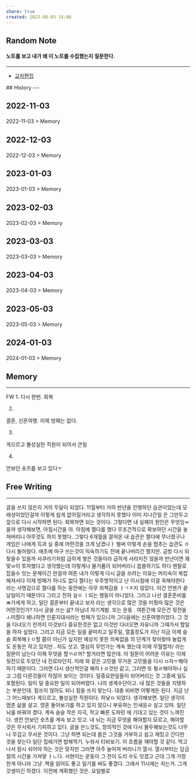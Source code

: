 ```yaml
---
share: true
created: 2023-08-03 14:06
---
```


## Random Note
#### 노트를 보고 내가 왜 이 노트를 수집했는지 질문한다.
---
<p><span><ul>
<li><a data-tooltip-position="top" aria-label="Infinity Drawer/교차편집.md" data-href="Infinity Drawer/교차편집.md" href="Infinity Drawer/교차편집.md" class="internal-link" target="_blank" rel="noopener">교차편집</a></li>
</ul></span></p>
## History
---
<h2><span><p>2022-11-03</p></span></h2><p><span><p><span alt="2022-11-03 > Memory" src="2022-11-03#Memory" class="internal-embed">2022-11-03 &gt; Memory</span></p></span></p><h2><span><p>2022-12-03</p></span></h2><p><span><p><span alt="2022-12-03 > Memory" src="2022-12-03#Memory" class="internal-embed">2022-12-03 &gt; Memory</span></p></span></p><h2><span><p>2023-01-03</p></span></h2><p><span><p><span alt="2023-01-03 > Memory" src="2023-01-03#Memory" class="internal-embed">2023-01-03 &gt; Memory</span></p></span></p><h2><span><p>2023-02-03</p></span></h2><p><span><p><span alt="2023-02-03 > Memory" src="2023-02-03#Memory" class="internal-embed">2023-02-03 &gt; Memory</span></p></span></p><h2><span><p>2023-03-03</p></span></h2><p><span><p><span alt="2023-03-03 > Memory" src="2023-03-03#Memory" class="internal-embed">2023-03-03 &gt; Memory</span></p></span></p><h2><span><p>2023-04-03</p></span></h2><p><span><p><span alt="2023-04-03 > Memory" src="2023-04-03#Memory" class="internal-embed">2023-04-03 &gt; Memory</span></p></span></p><h2><span><p>2023-05-03</p></span></h2><p><span><p><span alt="2023-05-03 > Memory" src="2023-05-03#Memory" class="internal-embed">2023-05-03 &gt; Memory</span></p></span></p><h2><span><p>2024-01-03</p></span></h2><p><span><p><span alt="2024-01-03 > Memory" src="2024-01-03#Memory" class="internal-embed">2024-01-03 &gt; Memory</span></p></span></p>


## Memory
---
FW
1.
다시 한번. 회복

2.
결혼, 신혼여행.
이제 방패는 없다. 

3.
게으르고 불성실한 직원이 되어서 큰일

4.
안보던 숏츠를 보고 있다ㅜ


## Free Writing
---
글을 쓰지 않은지 거의 두달이 되었다. 
11월부터 거의 반년을 진행하던 습관이었는데 모래성이었던걸까
이렇게 쉽게 없어질거라고 생각하지 못했다
이미 지나간일 은 그만두고 앞으로 다시 시작하면 된다.
회복하면 되는 것이다.
그렇다면 내 실패의 원인은 무엇잉ㅆ을까 생각해보면,
아침시간을 아.
아침에 젤다를 했다
무조건적으로 확보하던 시간을 놓쳐버리니 아무것도 하지 못했다.
그렇다 6개월을 끌어온 내 습관은 젤다에 무너졌구나
게임은 나에게 득과 실 중에 어떤것을 크게 남겼나ㅏ
벌써 이렇게 손을 멈추는 습관도 ㅇ다시 돌아왔다. 애초에 마구 쓰는것이 익숙하기도 전에 끝나버리긴 했지만. 금방 다시 되찾을수 있을까 사쿠라기처럼 급하게 쌓은 것들이라 급하게 사라지진 않을까
반년이면 꽤 맞ㄶ이 투자했다고 생각했는데 이렇게나 물거품이 되어버리니 씁쓸하기도 하다
멘탈로 잡을수 잇는 문제이긴 한걸까
여튼
내가 이렇게 다시 글을 쓰려는 이유는 머리속이 복잡해져서다
이제 방패가 하나도 없다
젤다는 우주명작이고 난 이시점에 이걸 꼭해야한다 라는 사명감으로 
젤다를 하는 동안에는 아무 죄책감을 ㅏㄱㅈ지 않았다. 이건 언젠가 끝날일이기 때문이다
그리고 전혀 실ㅇ ㅣ되는 행동이 아니었다.
그러고 나선 결혼준비를 ㅃ가세게 하고, 일단 결혼부터 끝내고 보자 라는 생각으로 많은 것을 미뤘따
많은 것은 어떤것인가? 다시 글을 쓰는 삶? 아님녀 자기계발. 또는 운동 . 여튼간에 모든건 뒷전을 ㅗ미뤘다 왜나하면 인륜지대사라는 방패가 있으니까
그다음에는 신혼여행이었다. 그 것을 다녀오기 전까지 이것보다 중요한것은 없고 이것만 다녀오면 자유니까 그때가서 할일을 하자 싶었다. 
그리고 지금 모든 일을 끝마치고 일주일, 열흘정도가 지난 지금
이제 슬슬 회복해ㅑㅇ할 쯤이 아닌가 싶지만 예상치 못한 의욕없음 의 단계가 찾아왔따
놀랍게도 운동은 하고 있지만.. 차도 삿고. 열심히 무언가는 계속 했는데 이제 무월할까/ 라는 질문이 남는다
이제 무엇을 할ㄲㄹ까? 할거라면 많은데. 이 질문이 어려운 이유는 이제 뒷전으로 두었던 내 진로라던지. 미래 와 같은 고민들 무거운 고민들을 다시 ㅁ자ㅜ해야하기 때문이다.
그러면 다시 생산적인걸 해하ㅏㄹ것만 같고, 그러면 또 뭥ㄹ해야하나 싶고
그럼 다른것들이 하찮아 보이는 것이다. 덜중요한일들이 되어버리는 것
그중에 일도 포함된다. 일이 덜 중요한 일이 되어버렸다. 나의 생계수단이고. 내 많은 것들을 지탱하는 부분인데. 힘쓰지 않아도 되니 힘을 쓰지 앟는다. 
대충 비비면 어떻게든 된다. 지금 난 그 어느때보다 게으르고, 불성실한 직원이다. 하낯ㅁ 되었다. 생각해보면. 
일단 생각이 멈춘 삶을 살고. 영혼 돌아보기를 하고 있지 않으니 부유하는 인새응ㄹ 살고 있따.
일단 뇌를 바꿔야 겠다. 계속 슬슬 작은 자극, 작고 빠른 도파민 에 기대고 있는 것이 느껴진다. 생전 안보던 숏츠를 계속 보고 잇고. 내 뇌는 지금 무엇을 해야할지 모르고, 해야할 것은 무서워서 기피하고 있다. 글을 쓴느것도, 창의적인 것에 다시 몰두해보는것도 너무나 무겁고 무서운 것이다.
그냥 하면 되는데 몸은 그것을 거부하고 쉽고 재밌고 간다한 것을 찾는다
일단 집에가면 밥해먹기. 누워서 티비보기. 
이 흐름을 깨야할 것 같다. 먹고나서 잠시 쉬어야 하는 것은 맞지만 그러면 아주 늘어져 버리니가
열시. 
열시부터는 담금질의 시간을 가져얗 ㅏㄴ다. 서현이는 운동이 그 전이 도리 수도 잇겠고
근데 그게 거창한게 아니라 그냥 .책을 읽어도 좋고
일기를 써도 좋겠다. 
그래서 11시에는 자는거. 그게 갓생이긴 하겠다.
이전에 계획했던 것은. 요일별로 
